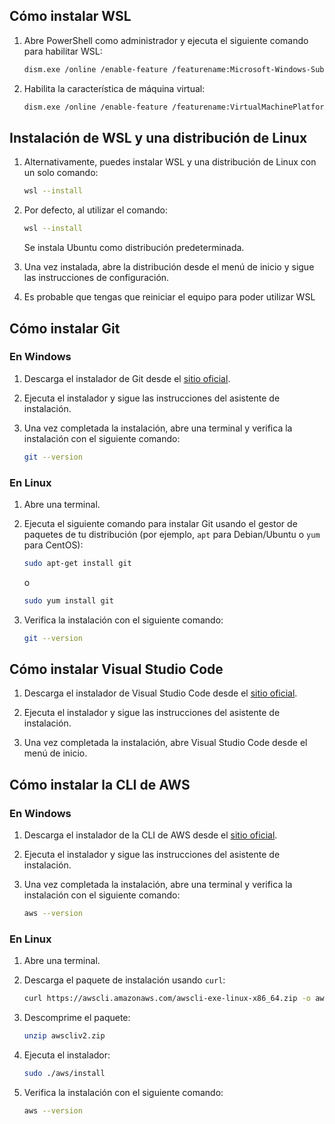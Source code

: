 ## Cómo instalar WSL

1. Abre PowerShell como administrador y ejecuta el siguiente comando para habilitar WSL:
    ```sh
    dism.exe /online /enable-feature /featurename:Microsoft-Windows-Subsystem-Linux /all /norestart
    ```
2. Habilita la característica de máquina virtual:
    ```sh
    dism.exe /online /enable-feature /featurename:VirtualMachinePlatform /all /norestart
    ```

## Instalación de WSL y una distribución de Linux
1. Alternativamente, puedes instalar WSL y una distribución de Linux con un solo comando:
    ```sh
    wsl --install
    ```

2. Por defecto, al utilizar el comando:
    ```sh
    wsl --install
    ```
    Se instala Ubuntu como distribución predeterminada.

3. Una vez instalada, abre la distribución desde el menú de inicio y sigue las instrucciones de configuración.

4. Es probable que tengas que reiniciar el equipo para poder utilizar WSL 

## Cómo instalar Git

### En Windows

1. Descarga el instalador de Git desde el [sitio oficial](https://git-scm.com/download/win).

2. Ejecuta el instalador y sigue las instrucciones del asistente de instalación.

3. Una vez completada la instalación, abre una terminal y verifica la instalación con el siguiente comando:
    ```sh
    git --version
    ```

### En Linux

1. Abre una terminal.

2. Ejecuta el siguiente comando para instalar Git usando el gestor de paquetes de tu distribución (por ejemplo, `apt` para Debian/Ubuntu o `yum` para CentOS):
    ```sh
    sudo apt-get install git
    ```
    o
    ```sh
    sudo yum install git
    ```

3. Verifica la instalación con el siguiente comando:
    ```sh
    git --version
    ```

## Cómo instalar Visual Studio Code

1. Descarga el instalador de Visual Studio Code desde el [sitio oficial](https://code.visualstudio.com/Download).

2. Ejecuta el instalador y sigue las instrucciones del asistente de instalación.

3. Una vez completada la instalación, abre Visual Studio Code desde el menú de inicio.

## Cómo instalar la CLI de AWS

### En Windows

1. Descarga el instalador de la CLI de AWS desde el [sitio oficial](https://docs.aws.amazon.com/cli/latest/userguide/getting-started-install.html).

2. Ejecuta el instalador y sigue las instrucciones del asistente de instalación.

3. Una vez completada la instalación, abre una terminal y verifica la instalación con el siguiente comando:
    ```sh
    aws --version
    ```

### En Linux

1. Abre una terminal.

2. Descarga el paquete de instalación usando `curl`:
    ```sh
    curl https://awscli.amazonaws.com/awscli-exe-linux-x86_64.zip -o awscliv2.zip
    ```

3. Descomprime el paquete:
    ```sh
    unzip awscliv2.zip
    ```

4. Ejecuta el instalador:
    ```sh
    sudo ./aws/install
    ```

5. Verifica la instalación con el siguiente comando:
    ```sh
    aws --version
    ```
